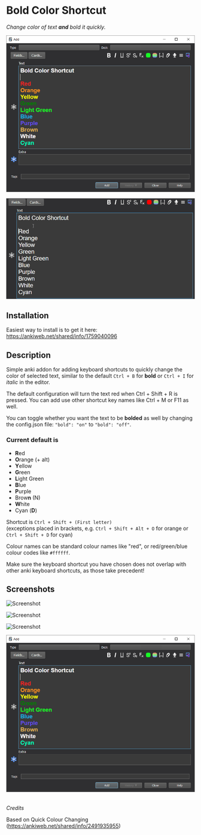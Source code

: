 # Bold Color Shortcut

_Change color of text **and** bold it quickly._

![Screenshot](https://github.com/BigFatDuck1/boldcolorshortcut-anki/blob/master/images/screenshot.png)

![Screenshot](https://github.com/BigFatDuck1/boldcolorshortcut-anki/blob/master/images/capture.gif)

## Installation

Easiest way to install is to get it here:
<https://ankiweb.net/shared/info/1759040096>

## Description

Simple anki addon for adding keyboard shortcuts to quickly change the color of selected text, similar to the default `Ctrl + B` for **bold** or `Ctrl + I` for *italic* in the editor.

The default configuration will turn the text red when Ctrl + Shift + R is pressed. You can add use other shortcut key
names like Ctrl + M or F11 as well.

You can toggle whether you want the text to be **bolded**
as well by changing the config.json file:
```"bold": "on"``` to ```"bold": "off"```.

### Current default is

* **R**ed
* **O**range (+ alt)
* **Y**ellow
* **G**reen
* **L**ight Green
* **B**lue
* **P**urple
* Brow**n** (N)
* **W**hite
* Cyan (**D**)

Shortcut is `Ctrl + Shift + (First letter)`
<br>
(exceptions placed in brackets, e.g. `Ctrl + Shift + Alt + O` for orange 
or `Ctrl + Shift + D` for cyan)

Colour names can be standard colour names like "red", or red/green/blue colour codes like `#ffffff`.

Make sure the keyboard shortcut you have chosen does not overlap with other anki keyboard shortcuts, as those take
precedent!

## Screenshots

![Screenshot](https://github.com/BigFatDuck1/boldcolorshortcut-anki/blob/master/images/adrenalcortex.png)

![Screenshot](https://github.com/BigFatDuck1/boldcolorshortcut-anki/blob/master/images/olfactorycortex.png)

![Screenshot](https://github.com/BigFatDuck1/boldcolorshortcut-anki/blob/master/images/screenshot2.png)

![Screenshot](https://github.com/BigFatDuck1/boldcolorshortcut-anki/blob/master/images/screenshot.png)

\
_Credits_

Based on Quick Colour Changing (<https://ankiweb.net/shared/info/2491935955>)
